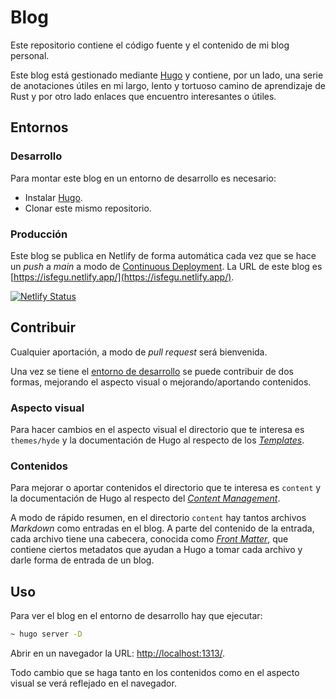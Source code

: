 # Blog

Este repositorio contiene el código fuente y el contenido de mi blog personal.

Este blog está gestionado mediante [Hugo](https://gohugo.io) y contiene, por un lado, una serie de anotaciones útiles en mi largo, lento y tortuoso camino de aprendizaje de Rust y por otro lado enlaces que encuentro interesantes o útiles.

## Entornos

### Desarrollo

Para montar este blog en un entorno de desarrollo es necesario:

* Instalar [Hugo](https://gohugo.io/getting-started/installing/).
* Clonar este mismo repositorio.

### Producción

Este blog se publica en Netlify de forma automática cada vez que se hace un _push_ a _main_ a modo de [Continuous Deployment](https://www.atlassian.com/continuous-delivery/continuous-deployment). La URL de este blog es [https://isfegu.netlify.app/](https://isfegu.netlify.app/).

[![Netlify Status](https://api.netlify.com/api/v1/badges/f1c7c22a-a9d6-4fb8-8972-c85810559521/deploy-status)](https://app.netlify.com/sites/isfegu/deploys)

## Contribuir

Cualquier aportación, a modo de _pull request_ será bienvenida.

Una vez se tiene el [entorno de desarrollo](#Development) se puede contribuir de dos formas, mejorando el aspecto visual o mejorando/aportando contenidos.

### Aspecto visual

Para hacer cambios en el aspecto visual el directorio que te interesa es `themes/hyde` y la documentación de Hugo al respecto de los _[Templates](https://gohugo.io/templates/)_.

### Contenidos

Para mejorar o aportar contenidos el directorio que te interesa es `content` y la documentación de Hugo al respecto del _[Content Management](https://gohugo.io/content-management/)_.

A modo de rápido resumen, en el directorio `content` hay tantos archivos _Markdown_ como entradas en el blog. A parte del contenido de la entrada, cada archivo tiene una cabecera, conocida como _[Front Matter](https://gohugo.io/content-management/front-matter/)_, que contiene ciertos metadatos que ayudan a Hugo a tomar cada archivo y darle forma de entrada de un blog.

## Uso

Para ver el blog en el entorno de desarrollo hay que ejecutar:

```bash
~ hugo server -D
```

Abrir en un navegador la URL: [http://localhost:1313/](http://localhost:1313/).

Todo cambio que se haga tanto en los contenidos como en el aspecto visual se verá reflejado en el navegador.
